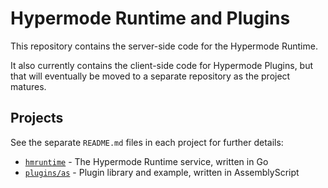 # Hypermode Runtime and Plugins

This repository contains the server-side code for the Hypermode Runtime.

It also currently contains the client-side code for Hypermode Plugins,
but that will eventually be moved to a separate repository as the project matures.

## Projects

See the separate `README.md` files in each project for further details:

- [`hmruntime`](./hmruntime) - The Hypermode Runtime service, written in Go
- [`plugins/as`](./plugins/as) - Plugin library and example, written in AssemblyScript

